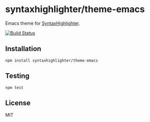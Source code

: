 # syntaxhighlighter/theme-emacs

Emacs theme for [SyntaxHighlighter](https://github.com/syntaxhighlighter).

[![Build Status](https://travis-ci.org/alexgorbatchev/theme-emacs.svg)](https://travis-ci.org/alexgorbatchev/theme-emacs)

## Installation

    npm install syntaxhighlighter/theme-emacs

## Testing

    npm test

## License

MIT
